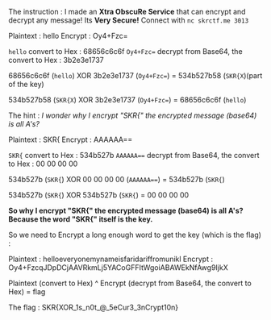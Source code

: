 The instruction : I made an **Xtra ObscuRe Service** that can encrypt and decrypt any message! Its **Very Secure!** Connect with `nc skrctf.me 3013`

Plaintext : hello
Encrypt  : Oy4+Fzc=

`hello` convert to Hex : 68656c6c6f
`Oy4+Fzc=` decrypt from Base64, the convert to Hex : 3b2e3e1737

68656c6c6f (`hello`)   XOR   3b2e3e1737 (`Oy4+Fzc=`)   =  534b527b58 (`SKR{X`)(part of the key)

534b527b58 (`SKR{X`)   XOR   3b2e3e1737 (`Oy4+Fzc=`)  =  68656c6c6f (`hello`)


The hint : *I wonder why I encrypt "SKR{" the encrypted message (base64) is all A's?*

Plaintext : SKR{
Encrypt  : AAAAAA==

`SKR{` convert to Hex : 534b527b
`AAAAAA==` decrypt from Base64, the convert to Hex : 00 00 00 00

534b527b (`SKR{`)   XOR   00 00 00 00 (`AAAAAA==`)   =  534b527b (`SKR{`)

534b527b (`SKR{`)   XOR   534b527b (`SKR{`)   =  00 00 00 00 

**So why I encrypt "SKR{" the encrypted message (base64) is all A's? Because the word "SKR{" itself is the key.**


So we need to Encrypt a long enough word to get the key (which is the flag) :

Plaintext : helloeveryonemynameisfaridariffromunikl
Encrypt  : Oy4+FzcqJDpDCjAAVRkmLj5YACoGFFItWgoiABAWEkNfAwg9IjkX

Plaintext (convert to Hex)   ^   Encrypt (decrypt from Base64, the convert to Hex)  =  flag


The flag : SKR{XOR_1s_n0t_@_5eCur3_3nCrypt10n}

